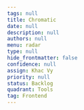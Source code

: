 ```yaml
---
tags: null
title: Chromatic
date: null
description: null
authors: null
menu: radar
type: null
hide_frontmatter: false
confidence: null
assign: Khac Vy
priority: null
status: Backlog
quadrant: Tools
tag: Frontend
---
```


